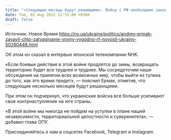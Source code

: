 ```yaml
---
title: "«Следующие месяцы будут решающими». Войну с РФ необходимо закончить до зимы — Ермак"
date: Tue, 02 Aug 2022 11:55:00 +0300
draft: false
---
```

Источник: Новое Время https://nv.ua/ukraine/politics/andrey-ermak-zayavil-chto-zatyagivanie-voyny-vygodno-rf-novosti-ukrainy-50260448.html


Об этом он сказал в интервью японской телекомпании NHK.

«Если боевые действия в этой войне продлятся до зимы, возвращать территорию будет все труднее и труднее. Мы сосредоточим наши обсуждения на принятии всех возможных мер, чтобы выйти из тупика до того, как это время придет», — пояснил Ермак, отметив, что следующие несколько месяцев будут решающими.

При этом он подчеркнул, что украинские войска все больше усиливают свое контрнаступление на юге страны.

«В этой войне мы никогда не пойдем на уступки в плане нашей независимости, территориальной целостности и суверенитета», — добавил глава ОПУ.

Присоединяйтесь к нам в соцсетях Facebook, Telegram и Instagram.
